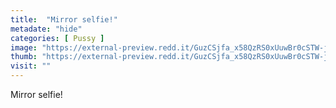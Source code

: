 ```yaml
---
title:  "Mirror selfie!"
metadate: "hide"
categories: [ Pussy ]
image: "https://external-preview.redd.it/GuzCSjfa_x58QzRS0xUuwBr0cSTW-jzz95vB6cmD4AY.png?auto=webp&s=b4aae9b970c42a74adcb6ef556a82600397d56c6"
thumb: "https://external-preview.redd.it/GuzCSjfa_x58QzRS0xUuwBr0cSTW-jzz95vB6cmD4AY.png?width=320&crop=smart&auto=webp&s=6dc8d0dd77bbfe507f6bb7c2471e5d7b68832abe"
visit: ""
---
```

Mirror selfie!
